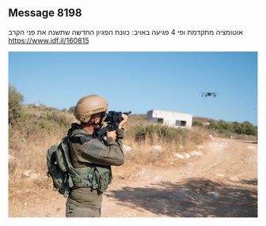 ## Message 8198

אוטומציה מתקדמת ופי 4 פגיעה באויב:
כוונת הפגיון החדשה שתשנה את פני הקרב
https://www.idf.il/160815

![Photo](./8198/8198_photo.jpg)
